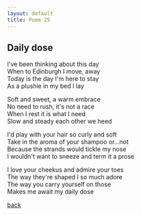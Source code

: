 ```yaml
---
layout: default
title: Poem 25
---
```


## Daily dose

I've been thinking about this day \
When to Edinburgh I move, away \
Today is the day I'm here to stay \
As a plushie in my bed I lay

Soft and sweet, a warm embrace \
No need to rush, it's not a race \
When I rest it is what I need \
Slow and steady each other we heed

I'd play with your hair so curly and soft \
Take in the aroma of your shampoo or...not \
Because the strands would tickle my nose \
I wouldn't want to sneeze and term it a prose

I love your cheekus and admire your toes \
The way they're shaped I so much adore \
The way you carry yourself on those \
Makes me await my daily dose



 [back](../index-page.html)